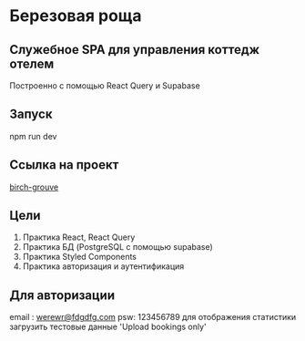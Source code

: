 # Березовая роща

## Служебное SPA для управления коттедж отелем

Построенно с помощью React Query и Supabase

## Запуск
npm run dev

## Ссылка на проект 
[birch-grouve](https://tiny-centaur-065859.netlify.app/)

## Цели
1. Практика React, React Query
2. Практика БД (PostgreSQL с помощью supabase)
3. Практика Styled Components
4. Практика авторизация и аутентификация


## Для авторизации 
email : werewr@fdgdfg.com
psw: 123456789
для отображения статистики загрузить тестовые данные 'Upload bookings only'
